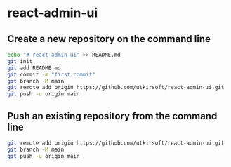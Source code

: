 # react-admin-ui
## Create a new repository on the command line
```bash
echo "# react-admin-ui" >> README.md
git init
git add README.md
git commit -m "first commit"
git branch -M main
git remote add origin https://github.com/utkirsoft/react-admin-ui.git
git push -u origin main
```
## Push an existing repository from the command line
```bash
git remote add origin https://github.com/utkirsoft/react-admin-ui.git
git branch -M main
git push -u origin main
```
